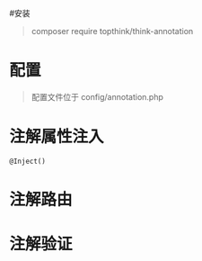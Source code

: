 #安装
> composer require topthink/think-annotation

# 配置
> 配置文件位于 config/annotation.php

# 注解属性注入
`@Inject()`

# 注解路由


# 注解验证


